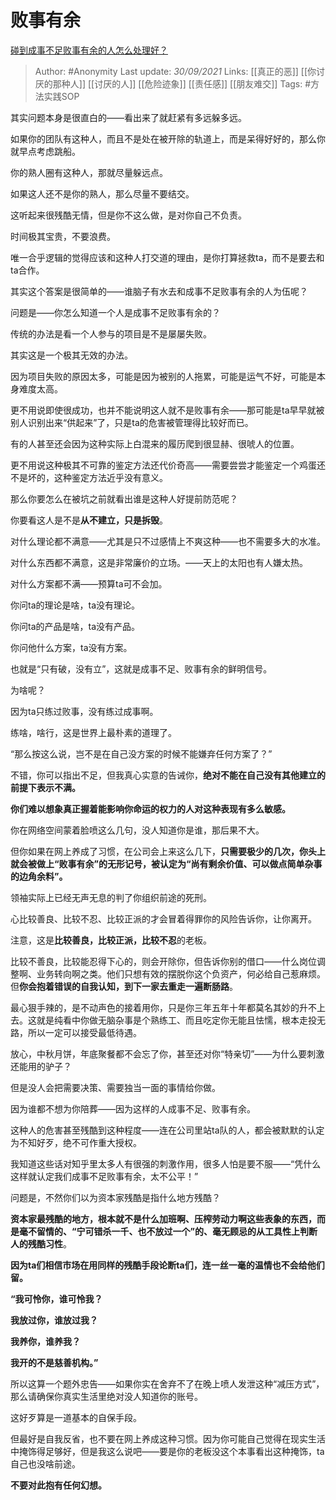 # 败事有余
[碰到成事不足败事有余的人怎么处理好？](https://www.zhihu.com/question/24268697/answer/1320693854)

> Author: #Anonymity 
Last update: *30/09/2021* 
Links: [[真正的恶]] [[你讨厌的那种人]] [[讨厌的人]] [[危险迹象]] [[责任感]] [[朋友难交]]
Tags: #方法实践SOP 

其实问题本身是很直白的——看出来了就赶紧有多远躲多远。

如果你的团队有这种人，而且不是处在被开除的轨道上，而是呆得好好的，那么你就早点考虑跳船。

你的熟人圈有这种人，那就尽量躲远点。

如果这人还不是你的熟人，那么尽量不要结交。

这听起来很残酷无情，但是你不这么做，是对你自己不负责。

时间极其宝贵，不要浪费。

唯一合乎逻辑的觉得应该和这种人打交道的理由，是你打算拯救ta，而不是要去和ta合作。

其实这个答案是很简单的——谁脑子有水去和成事不足败事有余的人为伍呢？

问题是——你怎么知道一个人是成事不足败事有余的？

传统的办法是看一个人参与的项目是不是屡屡失败。

其实这是一个极其无效的办法。

因为项目失败的原因太多，可能是因为被别的人拖累，可能是运气不好，可能是本身难度太高。

更不用说即使很成功，也并不能说明这人就不是败事有余——那可能是ta早早就被别人识别出来“供起来”了，只是ta的危害被管理得比较好而已。

有的人甚至还会因为这种实际上白混来的履历爬到很显赫、很唬人的位置。

更不用说这种极其不可靠的鉴定方法还代价奇高——需要尝尝才能鉴定一个鸡蛋还不是坏的，这种鉴定方法近乎没有意义。

那么你要怎么在被坑之前就看出谁是这种人好提前防范呢？

你要看这人是不是**从不建立，只是拆毁**。

对什么理论都不满意——尤其是只不过感情上不爽这种——也不需要多大的水准。

对什么东西都不满意，这是非常廉价的立场。——天上的太阳也有人嫌太热。

对什么方案都不满——预算ta可不会加。

你问ta的理论是啥，ta没有理论。

你问ta的产品是啥，ta没有产品。

你问他什么方案，ta没有方案。

也就是“只有破，没有立”，这就是成事不足、败事有余的鲜明信号。

为啥呢？

因为ta只练过败事，没有练过成事啊。

练啥，啥行，这是世界上最朴素的道理了。

“那么按这么说，岂不是在自己没方案的时候不能嫌弃任何方案了？”

不错，你可以指出不足，但我真心实意的告诫你，**绝对不能在自己没有其他建立的前提下表示不满。**

**你们难以想象真正握着能影响你命运的权力的人对这种表现有多么敏感。**

你在网络空间蒙着脸喷这么几句，没人知道你是谁，那后果不大。

但你如果在网上养成了习惯，在公司会上来这么几下，**只需要极少的几次，你头上就会被做上“败事有余”的无形记号，被认定为“尚有剩余价值、可以做点简单杂事的边角余料”。**

领袖实际上已经无声无息的判了你组织前途的死刑。

心比较善良、比较不忍、比较正派的才会冒着得罪你的风险告诉你，让你离开。

注意，这是**比较善良，比较正派，比较不忍**的老板。

比较不善良，比较能忍得下心的，则会开除你，但告诉你别的借口——什么岗位调整啊、业务转向啊之类。他们只想有效的摆脱你这个负资产，何必给自己惹麻烦。但**你会抱着错误的自我认知，到下一家去重走一遍断肠路**。

最心狠手辣的，是不动声色的接着用你，只是你三年五年十年都莫名其妙的升不上去。这就是纯看中你做无脑杂事是个熟练工、而且吃定你无能且怯懦，根本走投无路，所以一定可以接受最低待遇。

放心，中秋月饼，年底聚餐都不会忘了你，甚至还对你“特亲切”——为什么要刺激还能用的驴子？

但是没人会把需要决策、需要独当一面的事情给你做。

因为谁都不想为你陪葬——因为这样的人成事不足、败事有余。

这种人的危害甚至残酷到这种程度——连在公司里站ta队的人，都会被默默的认定为不知好歹，绝不可作重大授权。

我知道这些话对知乎里太多人有很强的刺激作用，很多人怕是要不服——“凭什么这样就认定我们成事不足败事有余，太不公平！”

问题是，不然你们以为资本家残酷是指什么地方残酷？

**资本家最残酷的地方，根本就不是什么加班啊、压榨劳动力啊这些表象的东西，而是毫不留情的、“宁可错杀一千、也不放过一个”的、毫无顾忌的从工具性上判断人的残酷习性**。

**因为ta们相信市场在用同样的残酷手段论断ta们，连一丝一毫的温情也不会给他们留。**

**“我可怜你，谁可怜我？**

**我放过你，谁放过我？**

**我养你，谁养我？**

**我开的不是慈善机构。”**

所以这算一个题外忠告——如果你实在舍弃不了在晚上喷人发泄这种“减压方式”，那么请确保你真实生活里绝对没人知道你的账号。

这好歹算是一道基本的自保手段。

但最好是自我反省，也不要在网上养成这种习惯。因为你可能自己觉得在现实生活中掩饰得足够好，但是我这么说吧——要是你的老板没这个本事看出这种掩饰，ta自己也没啥前途。

**不要对此抱有任何幻想。**